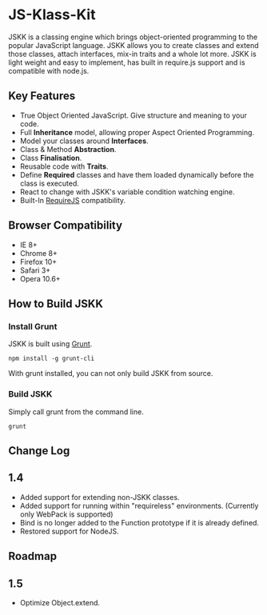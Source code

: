 JS-Klass-Kit
============

JSKK is a classing engine which brings object-oriented programming to the popular JavaScript language.
JSKK allows you to create classes and extend those classes, attach interfaces, mix-in traits and a
whole lot more. JSKK is light weight and easy to implement, has built in require.js support and
is compatible with node.js.

Key Features
------------

* True Object Oriented JavaScript. Give structure and meaning to your code.
* Full **Inheritance** model, allowing proper Aspect Oriented Programming.
* Model your classes around **Interfaces**.
* Class & Method **Abstraction**.
* Class **Finalisation**.
* Reusable code with **Traits**.
* Define **Required** classes and have them loaded dynamically before the class is executed.
* React to change with JSKK's variable condition watching engine.
* Built-In [RequireJS](http://requirejs.org/) compatibility.

Browser Compatibility
---------------------

* IE 8+
* Chrome 8+
* Firefox 10+
* Safari 3+
* Opera 10.6+

How to Build JSKK
--------------------

### Install Grunt

JSKK is built using [Grunt](http://gruntjs.com/).

```
npm install -g grunt-cli
```

With grunt installed, you can not only build JSKK from source.

### Build JSKK

Simply call grunt from the command line.

```
grunt
```

Change Log
----------

## 1.4

* Added support for extending non-JSKK classes.
* Added support for running within "requireless" environments. (Currently only WebPack is supported)
* Bind is no longer added to the Function prototype if it is already defined.
* Restored support for NodeJS.


Roadmap
-------


## 1.5

* Optimize Object.extend.


